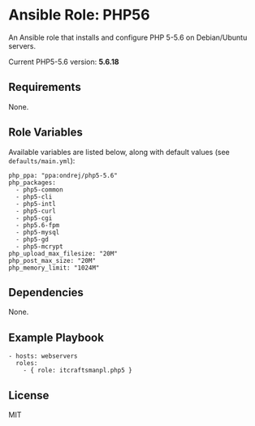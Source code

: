# Ansible Role: PHP56

An Ansible role that installs and configure PHP 5-5.6 on Debian/Ubuntu servers.

Current PHP5-5.6 version: **5.6.18**

## Requirements

None.

## Role Variables

Available variables are listed below, along with default values (see `defaults/main.yml`):

    php_ppa: "ppa:ondrej/php5-5.6"    
    php_packages:
      - php5-common
      - php5-cli
      - php5-intl
      - php5-curl
      - php5-cgi
      - php5.6-fpm
      - php5-mysql
      - php5-gd
      - php5-mcrypt
    php_upload_max_filesize: "20M"
    php_post_max_size: "20M"
    php_memory_limit: "1024M"

## Dependencies

None.

## Example Playbook

    - hosts: webservers
      roles:
        - { role: itcraftsmanpl.php5 }

## License

MIT
